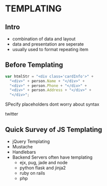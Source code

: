 # TEMPLATING

## Intro

- combination of data and layout
- data and presentation are seperate
- usually used to format repeating item

## Before Templating
```js
var htmlStr = "<div class='cardInfo'>" +
  "<div>" + person.Name + "</div>" +
  "<div>" + person.Phone + "</div>" +
  "<div>" + person.Address + "</div>" +
  "</div>";
```

SPecify placeholders dont worry about syntax

twitter

## Quick Survey of JS Templating
- jQuery Templating
- Mustache
- Handlebars
- Backend Servers often have templating
  - ejx, pug, jade and node
  - python flask and jinja2
  - ruby on rails
  - php



